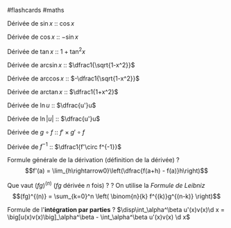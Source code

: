 #flashcards #maths

Dérivée de $\sin x$ :: $\cos x$
<!--SR:!2022-06-22,81,310-->
Dérivée de $\cos x$ :: $-\sin x$
<!--SR:!2022-09-20,153,310-->
Dérivée de $\tan x$ :: $1 + \tan^2 x$
<!--SR:!2023-02-12,253,290-->
Dérivée de $\arcsin x$ :: $\dfrac1{\sqrt{1-x^2}}$
<!--SR:!2022-06-26,22,250-->
Dérivée de $\arccos x$ :: $-\dfrac1{\sqrt{1-x^2}}$
<!--SR:!2023-03-06,275,290-->
Dérivée de $\arctan x$ :: $\dfrac1{1+x^2}$
<!--SR:!2022-06-10,6,190-->

Dérivée de $\ln u$ :: $\dfrac{u'}u$
<!--SR:!2022-06-12,72,290-->
Dérivée de $\ln |u|$ :: $\dfrac{u'}u$
<!--SR:!2022-06-13,73,290-->
Dérivée de $g\circ f$ :: $f'\times g'\circ f$
<!--SR:!2022-06-17,77,310-->
Dérivée de $f^{-1}$ :: $\dfrac1{f'\circ f^{-1}}$
<!--SR:!2023-03-17,286,310-->

Formule générale de la dérivation
(définition de la dérivée)
?
$$f'(a) = \lim_{h\rightarrow0}\left(\dfrac{f(a+h) - f(a)}h\right)$$
<!--SR:!2022-06-11,71,290-->


Que vaut $(fg)^{(n)}$ ($fg$ dérivée $n$ fois) ?
?
On utilise la _Formule de Leibniz_
$$(fg)^{(n)} = \sum_{k=0}^n \left( \binom{n}{k} f^{(k)}g^{(n-k)} \right)$$
<!--SR:!2023-03-10,279,294-->


Formule de l'**intégration par parties**
?
$\disp\int_\alpha^\beta u'(x)v(x)\d x = \big[u(x)v(x)\big]_\alpha^\beta - \int_\alpha^\beta u'(x)v(x) \d x$
<!--SR:!2022-10-25,143,269-->



